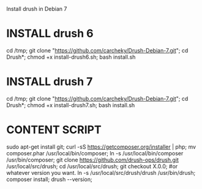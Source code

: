 Install drush in Debian 7

# INSTALL drush 6
cd /tmp; git clone "https://github.com/carcheky/Drush-Debian-7.git"; cd Drush*; chmod +x install-drush6.sh; bash install.sh

# INSTALL drush 7
cd /tmp; git clone "https://github.com/carcheky/Drush-Debian-7.git"; cd Drush*; chmod +x install-drush7.sh; bash install.sh




# CONTENT SCRIPT
sudo apt-get install git;
curl -sS https://getcomposer.org/installer | php;
mv composer.phar /usr/local/bin/composer;
ln -s /usr/local/bin/composer /usr/bin/composer;
git clone https://github.com/drush-ops/drush.git /usr/local/src/drush;
cd /usr/local/src/drush;
git checkout X.0.0;  #or whatever version you want.
ln -s /usr/local/src/drush/drush /usr/bin/drush;
composer install;
drush --version;
